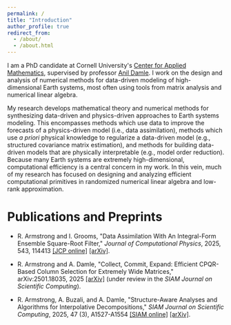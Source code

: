 ```yaml
---
permalink: /
title: "Introduction"
author_profile: true
redirect_from: 
  - /about/
  - /about.html
---
```


I am a PhD candidate at Cornell University's [Center for Applied Mathematics](https://www.cam.cornell.edu/cam), supervised by professor [Anil Damle](https://www.cs.cornell.edu/~damle/). I work on the design and analysis of numerical methods for data-driven modeling of high-dimensional Earth systems, most often using tools from matrix analysis and numerical linear algebra.

My research develops mathematical theory and numerical methods for synthesizing data-driven and physics-driven approaches to Earth systems modeling. This encompasses methods which use data to improve the forecasts of a physics-driven model (i.e., data assimilation), methods which use _a priori_ physical knowledge to regularize a data-driven model (e.g., structured covariance matrix estimation), and methods for building data-driven models that are physically interpretable (e.g., model order reduction). Because many Earth systems are extremely high-dimensional, computational efficiency is a central concern in my work. In this vein, much of my research has focused on designing and analyzing efficient computational primitives in randomized numerical linear algebra and low-rank approximation.

# Publications and Preprints

- R. Armstrong and I. Grooms, "Data Assimilation With An Integral-Form Ensemble Square-Root Filter," _Journal of Computational Physics_, 2025, 543, 114413 [[JCP online]](https://doi.org/10.1016/j.jcp.2025.114413) [[arXiv]](https://arxiv.org/abs/2503.00253).

- R. Armstrong and A. Damle, "Collect, Commit, Expand: Efficient CPQR-Based Column Selection for Extremely Wide Matrices," arXiv:2501.18035, 2025 [[arXiv]](https://arxiv.org/abs/2501.18035) (under review in the _SIAM Journal on Scientific Computing_).

- R. Armstrong, A. Buzali, and A. Damle, "Structure-Aware Analyses and Algorithms for Interpolative Decompositions," _SIAM Journal on Scientific Computing_, 2025, 47 (3), A1527-A1554 [[SIAM online]](https://doi.org/10.1137/23M1610811) [[arXiv]](https://arxiv.org/abs/2310.09452).

